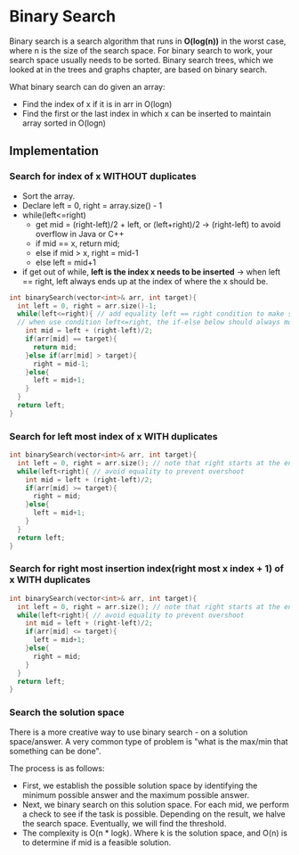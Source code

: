 # Binary Search

Binary search is a search algorithm that runs in **O(log(n))** in the worst case, where n is the size of the search space. For binary search to work, your search space usually needs to be sorted. Binary search trees, which we looked at in the trees and graphs chapter, are based on binary search.

What binary search can do given an array:
* Find the index of x if it is in arr in O(logn)
* Find the first or the last index in which x can be inserted to maintain array sorted in O(logn)

## Implementation

### Search for index of x **WITHOUT** duplicates

* Sort the array.
* Declare left = 0, right = array.size() - 1
* while(left<=right)
  * get mid = (right-left)/2 + left, or (left+right)/2 -> (right-left) to avoid overflow in Java or C++
  * if mid == x, return mid;
  * else if mid > x, right = mid-1
  * else left = mid+1
* if get out of while, **left is the index x needs to be inserted** -> when left == right, left always ends up at the index of where the x should be.

```cpp
int binarySearch(vector<int>& arr, int target){
  int left = 0, right = arr.size()-1;
  while(left<=right){ // add equality left == right condition to make sure all elements are visited
  // when use condition left<=right, the if-else below should always move left or right one position away from mid to make sure the logic doesn't gridlock.
    int mid = left + (right-left)/2;
    if(arr[mid] == target){
      return mid;
    }else if(arr[mid] > target){
      right = mid-1;
    }else{
      left = mid+1;
    }
  }
  return left;
}
```

### Search for left most index of x **WITH** duplicates
```cpp
int binarySearch(vector<int>& arr, int target){
  int left = 0, right = arr.size(); // note that right starts at the end of the array
  while(left<right){ // avoid equality to prevent overshoot
    int mid = left + (right-left)/2;
    if(arr[mid] >= target){
      right = mid;
    }else{
      left = mid+1;
    }
  }
  return left;
}
```

### Search for right most insertion index(right most x index + 1) of x **WITH** duplicates
```cpp
int binarySearch(vector<int>& arr, int target){
  int left = 0, right = arr.size(); // note that right starts at the end of the array
  while(left<right){ // avoid equality to prevent overshoot
    int mid = left + (right-left)/2;
    if(arr[mid] <= target){
      left = mid+1;
    }else{
      right = mid;
    }
  }
  return left;
}
```

### Search the solution space
There is a more creative way to use binary search - on a solution space/answer. A very common type of problem is "what is the max/min that something can be done". 

The process is as follows:
* First, we establish the possible solution space by identifying the minimum possible answer and the maximum possible answer.
* Next, we binary search on this solution space. For each mid, we perform a check to see if the task is possible. Depending on the result, we halve the search space. Eventually, we will find the threshold.
* The complexity is O(n * logk). Where k is the solution space, and O(n) is to determine if mid is a feasible solution.

